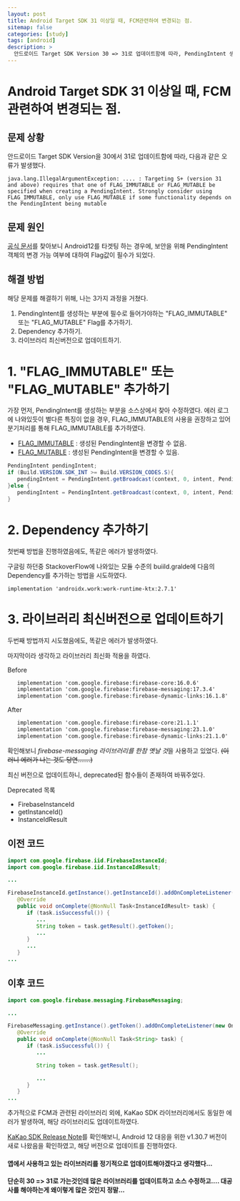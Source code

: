 ```yaml
---
layout: post
title: Android Target SDK 31 이상일 때, FCM관련하여 변경되는 점. 
sitemap: false
categories: [study]
tags: [android]
description: >
  안드로이드 Target SDK Version 30 => 31로 업데이트함에 따라, PendingIntent 생성시 "FLAG_IMMUTABLE" 또는 "FLAG_MUTABLE" Flag 추가 
---
```


# Android Target SDK 31 이상일 때, FCM관련하여 변경되는 점. 


## 문제 상황
안드로이드 Target SDK Version을 30에서 31로 업데이트함에 따라, 다음과 같은 오류가 발생했다. 
~~~error
java.lang.IllegalArgumentException: .... : Targeting S+ (version 31 and above) requires that one of FLAG_IMMUTABLE or FLAG_MUTABLE be specified when creating a PendingIntent. Strongly consider using FLAG_IMMUTABLE, only use FLAG_MUTABLE if some functionality depends on the PendingIntent being mutable
~~~

## 문제 원인
[공식 문서](https://developer.android.com/about/versions/12/behavior-changes-12#pending-intent-mutability)를 찾아보니 Android12를 타겟팅 하는 경우에, 보안을 위해 PendingIntent 객체의 변경 가능 여부에 대하여 Flag값이 필수가 되었다. 

## 해결 방법
해당 문제를 해결하기 위해, 나는 3가지 과정을 거쳤다. 

1. PendingIntent를 생성하는 부분에 필수로 들어가야하는 "FLAG_IMMUTABLE" 또는 "FLAG_MUTABLE" Flag를 추가하기. 
2. Dependency 추가하기. 
3. 라이브러리 최신버전으로 업데이트하기. 


# 1. "FLAG_IMMUTABLE" 또는 "FLAG_MUTABLE" 추가하기
가장 먼저, PendingIntent를 생성하는 부분을 소스상에서 찾아 수정하였다.
에러 로그에 나와있듯이 별다른 특징이 없을 경우, FLAG_IMMUTABLE의 사용을 권장하고 있어 분기처리를 통해 FLAG_IMMUTABLE를 추가하였다. 

- [FLAG_IMMUTABLE](https://developer.android.com/reference/android/app/PendingIntent?hl=ko#FLAG_IMMUTABLE) : 생성된 PendingIntent을 변경할 수 없음. 
- [FLAG_MUTABLE](https://developer.android.com/reference/android/app/PendingIntent?hl=ko#FLAG_MUTABLE) : 생성된 PendingIntent을 변경할 수 있음.
  
~~~java
PendingIntent pendingIntent;
if (Build.VERSION.SDK_INT >= Build.VERSION_CODES.S){
   pendingIntent = PendingIntent.getBroadcast(context, 0, intent, PendingIntent.FLAG_IMMUTABLE);
}else {
   pendingIntent = PendingIntent.getBroadcast(context, 0, intent, PendingIntent.FLAG_ONE_SHOT);
}
~~~


# 2. Dependency 추가하기
첫번째 방법을 진행하였음에도, 똑같은 에러가 발생하였다. 

구글링 하던중 StackoverFlow에 나와있는 모듈 수준의 buiild.gralde에 다음의 Dependency를 추가하는 방법을 시도하였다.

~~~
implementation 'androidx.work:work-runtime-ktx:2.7.1'
~~~


# 3. 라이브러리 최신버전으로 업데이트하기
두번째 방법까지 시도했음에도, 똑같은 에러가 발생하였다. 

마지막이라 생각하고 라이브러리 최신화 적용을 하였다. 

Before
~~~xml
   implementation 'com.google.firebase:firebase-core:16.0.6'
   implementation 'com.google.firebase:firebase-messaging:17.3.4'
   implementation 'com.google.firebase:firebase-dynamic-links:16.1.8'
~~~

After
~~~xml
   implementation 'com.google.firebase:firebase-core:21.1.1'
   implementation 'com.google.firebase:firebase-messaging:23.1.0'
   implementation 'com.google.firebase:firebase-dynamic-links:21.1.0'
~~~

확인해보니 *firebase-messaging 라이브러리를 한참 옛날 것*을 사용하고 있었다. ~~(이러니 에러가 나는 것도 당연.......)~~

최신 버전으로 업데이트하니, deprecated된 함수들이 존재하여 바꿔주었다. 

Deprecated 목록
- FirebaseInstanceId
- getInstanceId()
- InstanceIdResult

## 이전 코드
~~~java
import com.google.firebase.iid.FirebaseInstanceId;
import com.google.firebase.iid.InstanceIdResult;

...

FirebaseInstanceId.getInstance().getInstanceId().addOnCompleteListener(new OnCompleteListener<InstanceIdResult>() {
   @Override
   public void onComplete(@NonNull Task<InstanceIdResult> task) {
      if (task.isSuccessful()) {
         ...
         String token = task.getResult().getToken();
         ...
      }
      ...
   }
...
~~~

## 이후 코드 
~~~java
import com.google.firebase.messaging.FirebaseMessaging;

...

FirebaseMessaging.getInstance().getToken().addOnCompleteListener(new OnCompleteListener<String>() {
   @Override
   public void onComplete(@NonNull Task<String> task) {
      if (task.isSuccessful()) {
         ...

         String token = task.getResult();

         ...
      }
   }
...
~~~

추가적으로 FCM과 관련된 라이브러리 외에, KaKao SDK 라이브러리에서도 동일한 에러가 발생하여, 해당 라이브러리도 업데이트하였다.

[KaKao SDK Release Note](https://developers.kakao.com/docs/latest/ko/sdk-download/android-v1)를 확인해보니, Android 12 대응을 위한 v1.30.7 버전이 새로 나왔음을 확인하였고, 해당 버전으로 업데이트를 진행하였다. 




#### 앱에서 사용하고 있는 라이브러리를 정기적으로 업데이트해야겠다고 생각했다... 
#### 단순히 30 => 31로 가는것인데 많은 라이브러리를 업데이트하고 소스 수정하고.... 대공사를 해야하는게 왜이렇게 많은 것인지 정말...






